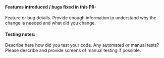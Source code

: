
#### Features introduced / bugs fixed in this PR:
Feature or bug details. Provide enough information to understand why the change is needed and what did you change.

#### Testing notes:
Describe here how did you test your code. Any automated or manual tests?
Please describe and provide screens of manual testing if possible.

